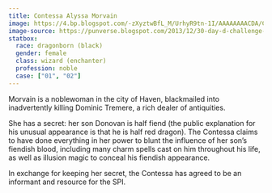 ```yaml
---
title: Contessa Alyssa Morvain
image: https://4.bp.blogspot.com/-zXyztwBfL_M/UrhyR9tn-1I/AAAAAAAACDA/CpxXpcYHsbE/s1600/excerpts_1109.jpg
image-source: https://punverse.blogspot.com/2013/12/30-day-d-challenge-day-twenty-one.html
statbox:
  race: dragonborn (black)
  gender: female
  class: wizard (enchanter)
  profession: noble
  case: ["01", "02"]
---
```


Morvain is a noblewoman in the city of Haven, blackmailed into inadvertently killing Dominic Tremere, a rich dealer of antiquities.

She has a secret: her son Donovan is half fiend (the public explanation for his unusual appearance is that he is half red dragon). The Contessa claims to have done everything in her power to blunt the influence of her son’s fiendish blood, including many charm spells cast on him throughout his life, as well as illusion magic to conceal his fiendish appearance.

In exchange for keeping her secret, the Contessa has agreed to be an informant and resource for the SPI.

